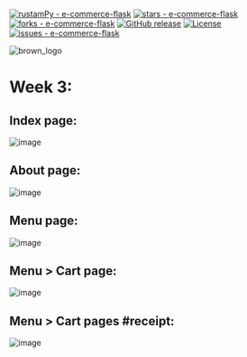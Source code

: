 [![rustamPy - e-commerce-flask](https://img.shields.io/static/v1?label=rustamPy&message=e-commerce-flask&color=blue&logo=github)](https://github.com/rustamPy/e-commerce-flask "Go to GitHub repo")
[![stars - e-commerce-flask](https://img.shields.io/github/stars/rustamPy/e-commerce-flask?style=social)](https://github.com/rustamPy/e-commerce-flask)
[![forks - e-commerce-flask](https://img.shields.io/github/forks/rustamPy/e-commerce-flask?style=social)](https://github.com/rustamPy/e-commerce-flask)
[![GitHub release](https://img.shields.io/github/release/rustamPy/e-commerce-flask?include_prereleases=&sort=semver&color=blue)](https://github.com/rustamPy/e-commerce-flask/releases/)
[![License](https://img.shields.io/badge/License-MIT-blue)](#license)
[![issues - e-commerce-flask](https://img.shields.io/github/issues/rustamPy/e-commerce-flask)](https://github.com/rustamPy/e-commerce-flask/issues)

![brown_logo](https://user-images.githubusercontent.com/35258613/221991685-442a63e1-0237-40db-9a95-834a08da96b7.png)

# Week 3:
## Index page:  
![image](https://user-images.githubusercontent.com/35258613/229352454-5c49101a-5f10-467a-b78f-9d576a4a1400.png)


## About page:  
![image](https://user-images.githubusercontent.com/35258613/229352444-83fe99ff-11dd-4e43-bdec-c1245cb54e63.png)

 
## Menu page:  
![image](https://user-images.githubusercontent.com/35258613/229352433-0f19ae6c-e081-4235-ae84-bf67b07020ff.png)


## Menu > Cart page:  
![image](https://user-images.githubusercontent.com/35258613/229352304-8adb9b54-1391-4aff-893f-9f98140e3250.png)


## Menu > Cart pages #receipt:  
![image](https://user-images.githubusercontent.com/35258613/229352353-42f0bae8-66dd-4386-b7a1-d3c8857e0fac.png)


